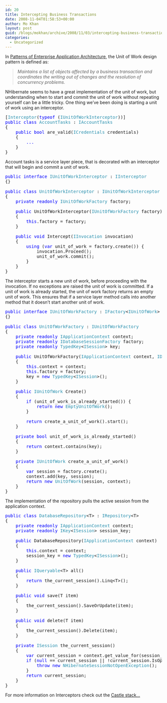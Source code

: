 ```yaml
---
id: 20
title: Intercepting Business Transactions
date: 2008-11-04T01:58:53+00:00
author: Mo Khan
layout: post
guid: /blogs/mokhan/archive/2008/11/03/intercepting-business-transactions.aspx
categories:
  - Uncategorized
---
```

In [Patterns of Enterprise Application Architecture](http://www.amazon.com/Enterprise-Application-Architecture-Addison-Wesley-Signature/dp/0321127420), the Unit of Work design pattern is defined as:

> _Maintains a list of objects affected by a business transaction and coordinates the writing out of changes and the resolution of concurrency problems._

NHibernate seems to have a great implementation of the unit of work, but understanding when to start and commit the unit of work without repeating yourself can be a little tricky. One thing we&#8217;ve been doing is starting a unit of work using an interceptor.

<pre>[<span style="color: #2b91af">Interceptor</span>(<span style="color: blue">typeof </span>(<span style="color: #2b91af">IUnitOfWorkInterceptor</span>))]
<span style="color: blue">public class </span><span style="color: #2b91af">AccountTasks </span>: <span style="color: #2b91af">IAccountTasks
</span>{
    <span style="color: blue">public bool </span>are_valid(<span style="color: #2b91af">ICredentials </span>credentials)
    {
        <font color="#0000ff">...</font>
    }
}</pre>

[](http://11011.net/software/vspaste)

Account tasks is a service layer piece, that is decorated with an interceptor that will begin and commit a unit of work. 

<pre><span style="color: blue">public interface </span><span style="color: #2b91af">IUnitOfWorkInterceptor </span>: <span style="color: #2b91af">IInterceptor
</span>{}

<span style="color: blue">public class </span><span style="color: #2b91af">UnitOfWorkInterceptor </span>: <span style="color: #2b91af">IUnitOfWorkInterceptor
</span>{
    <span style="color: blue">private readonly </span><span style="color: #2b91af">IUnitOfWorkFactory </span>factory;

    <span style="color: blue">public </span>UnitOfWorkInterceptor(<span style="color: #2b91af">IUnitOfWorkFactory </span>factory)
    {
        <span style="color: blue">this</span>.factory = factory;
    }

    <span style="color: blue">public void </span>Intercept(<span style="color: #2b91af">IInvocation </span>invocation)
    {
        <span style="color: blue">using </span>(<span style="color: blue">var </span>unit_of_work = factory.create()) {
            invocation.Proceed();
            unit_of_work.commit();
        }
    }
}</pre>

The interceptor starts a new unit of work, before proceeding with the invocation. If no exceptions are raised the unit of work is committed. If a unit of work is already started, the unit of work factory returns an empty unit of work. This ensures that if a service layer method calls into another method that it doesn&#8217;t start another unit of work.

<pre><span style="color: blue">public interface </span><span style="color: #2b91af">IUnitOfWorkFactory </span>: <span style="color: #2b91af">IFactory</span>&lt;<span style="color: #2b91af">IUnitOfWork</span>&gt;
{}

<span style="color: blue">public class </span><span style="color: #2b91af">UnitOfWorkFactory </span>: <span style="color: #2b91af">IUnitOfWorkFactory
</span>{
    <span style="color: blue">private readonly </span><span style="color: #2b91af">IApplicationContext </span>context;
    <span style="color: blue">private readonly </span><span style="color: #2b91af">IDatabaseSessionFactory </span>factory;
    <span style="color: blue">private readonly </span><span style="color: #2b91af">TypedKey</span>&lt;<span style="color: #2b91af">ISession</span>&gt; key;

    <span style="color: blue">public </span>UnitOfWorkFactory(<span style="color: #2b91af">IApplicationContext </span>context, <span style="color: #2b91af">IDatabaseSessionFactory </span>factory)
    {
        <span style="color: blue">this</span>.context = context;
        <span style="color: blue">this</span>.factory = factory;
        key = <span style="color: blue">new </span><span style="color: #2b91af">TypedKey</span>&lt;<span style="color: #2b91af">ISession</span>&gt;();
    }

    <span style="color: blue">public </span><span style="color: #2b91af">IUnitOfWork </span>Create()
    {
        <span style="color: blue">if </span>(unit_of_work_is_already_started()) {
            <span style="color: blue">return new </span><span style="color: #2b91af">EmptyUnitOfWork</span>();
        }

        <span style="color: blue">return </span>create_a_unit_of_work().start();
    }

    <span style="color: blue">private bool </span>unit_of_work_is_already_started()
    {
        <span style="color: blue">return </span>context.contains(key);
    }

    <span style="color: blue">private </span><span style="color: #2b91af">IUnitOfWork </span>create_a_unit_of_work()
    {
        <span style="color: blue">var </span>session = factory.create();
        context.add(key, session);
        <span style="color: blue">return new </span><span style="color: #2b91af">UnitOfWork</span>(session, context);
    }
}</pre>

[](http://11011.net/software/vspaste)

The implementation of the repository pulls the active session from the application context. 

<pre><span style="color: blue">public class </span><span style="color: #2b91af">DatabaseRepository</span>&lt;T&gt; : <span style="color: #2b91af">IRepository</span>&lt;T&gt;
{
    <span style="color: blue">private readonly </span><span style="color: #2b91af">IApplicationContext </span>context;
    <span style="color: blue">private readonly </span><span style="color: #2b91af">IKey</span>&lt;<span style="color: #2b91af">ISession</span>&gt; session_key;

    <span style="color: blue">public </span>DatabaseRepository(<span style="color: #2b91af">IApplicationContext </span>context)
    {
        <span style="color: blue">this</span>.context = context;
        session_key = <span style="color: blue">new </span><span style="color: #2b91af">TypedKey</span>&lt;<span style="color: #2b91af">ISession</span>&gt;();
    }

    <span style="color: blue">public </span><span style="color: #2b91af">IQueryable</span>&lt;T&gt; all()
    {
        <span style="color: blue">return </span>the_current_session().Linq&lt;T&gt;();
    }

    <span style="color: blue">public void </span>save(T item)
    {
        the_current_session().SaveOrUpdate(item);
    }

    <span style="color: blue">public void </span>delete(T item)
    {
        the_current_session().Delete(item);
    }

    <span style="color: blue">private </span><span style="color: #2b91af">ISession </span>the_current_session()
    {
        <span style="color: blue">var </span>current_session = context.get_value_for(session_key);
        <span style="color: blue">if </span>(<span style="color: blue">null </span>== current_session || !current_session.IsOpen) {
            <span style="color: blue">throw new </span><span style="color: #2b91af">NHibernateSessionNotOpenException</span>();
        }
        <span style="color: blue">return </span>current_session;
    }
}</pre>

For more information on Interceptors check out the [Castle stack&#8230;](http://www.castleproject.org/container/documentation/trunk/usersguide/interceptors.html)